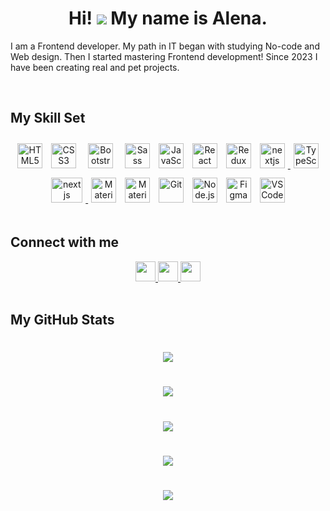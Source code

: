 # <div align="center"> Hi! ![](https://user-images.githubusercontent.com/18350557/176309783-0785949b-9127-417c-8b55-ab5a4333674e.gif) My name is Alena.

</div>

I am a Frontend developer. My path in IT began with studying No-code and Web design. Then I started mastering Frontend development! Since 2023 I have been creating real and pet projects.

<br/>

## My Skill Set

<div align="center">  
<a href="https://en.wikipedia.org/wiki/HTML5" target="_blank"><img style="margin: 5px" src="https://profilinator.rishav.dev/skills-assets/html5-original-wordmark.svg" alt="HTML5" height="40" /></a>   
<a href="https://www.w3schools.com/css/" target="_blank"><img style="margin: 5px" src="https://profilinator.rishav.dev/skills-assets/css3-original-wordmark.svg" alt="CSS3" height="40" /></a>  
<a href="https://getbootstrap.com/docs/3.4/javascript/" target="_blank"><img style="margin: 10px" src="https://profilinator.rishav.dev/skills-assets/bootstrap-plain.svg" alt="Bootstrap" height="40" /></a>   
<a href="https://sass-lang.com/" target="_blank"><img style="margin: 5px" src="https://profilinator.rishav.dev/skills-assets/sass-original.svg" alt="Sass" height="40" /></a> 
<a href="https://www.javascript.com/" target="_blank"><img style="margin: 5px" src="https://profilinator.rishav.dev/skills-assets/javascript-original.svg" alt="JavaScript" height="40" /></a> 
<a href="https://reactjs.org/" target="_blank"><img style="margin: 5px" src="https://profilinator.rishav.dev/skills-assets/react-original-wordmark.svg" alt="React" height="40" /></a> 
<a href="https://redux.js.org/" target="_blank"><img style="margin: 5px" src="https://profilinator.rishav.dev/skills-assets/redux-original.svg" alt="Redux" height="40" /></a>
<a href="https://vite.dev/" target="_blank"> <img style="margin: 5px" src="https://raw.githubusercontent.com/danielcranney/readme-generator/main/public/icons/skills/vite-colored.svg" alt="nextjs" width="40" height="40"/> </a>  
<a href="https://www.typescriptlang.org/" target="_blank"><img style="margin: 5px" src="https://profilinator.rishav.dev/skills-assets/typescript-original.svg" alt="TypeScript" height="40" /></a>  
<a href="https://nextjs.org/" target="_blank"> <img style="margin: 5px" src="https://cdn.worldvectorlogo.com/logos/nextjs-2.svg" alt="nextjs" width="50" height="40"/> </a>
<a href="https://mui.com/" target="_blank"><img style="margin: 5px" src="https://raw.githubusercontent.com/danielcranney/readme-generator/main/public/icons/skills/materialui-colored.svg" alt="Material UI" width="40" height="40" /></a>
<a href="https://mobx.js.org/README.html" target="_blank"><img style="margin: 5px" src="https://sh.gallerycdn.vsassets.io/extensions/sh/mobx-snippets/0.1.1/1573058672393/Microsoft.VisualStudio.Services.Icons.Default" alt="Material UI" width="40" height="40" /></a>
<a href="https://github.com/" target="_blank"><img style="margin: 5px" src="https://profilinator.rishav.dev/skills-assets/git-scm-icon.svg" alt="Git" height="40" /></a>  
<a href="https://nodejs.org/" target="_blank"><img style="margin: 5px" src="https://profilinator.rishav.dev/skills-assets/nodejs-original-wordmark.svg" alt="Node.js" height="40" /></a>  
<a href="https://www.figma.com/" target="_blank"><img style="margin: 5px" src="https://profilinator.rishav.dev/skills-assets/figma-icon.svg" alt="Figma" height="40" /></a>  
<a href="https://code.visualstudio.com/" target="_blank"><img style="margin: 5px" src="https://raw.githubusercontent.com/danielcranney/readme-generator/main/public/icons/skills/visualstudiocode.svg" alt="VS Code" height="40" /></a> 
</div>

<br/>

## Connect with me

<div align="center">
<a href="https://www.github.com/AlenaBukhtarevich" target="_blank" rel="noreferrer"> <picture> <source media="(prefers-color-scheme: dark)" srcset="https://raw.githubusercontent.com/danielcranney/readme-generator/main/public/icons/socials/github-dark.svg" /> <source media="(prefers-color-scheme: light)" srcset="https://raw.githubusercontent.com/danielcranney/readme-generator/main/public/icons/socials/github.svg" /> <img src="https://raw.githubusercontent.com/danielcranney/readme-generator/main/public/icons/socials/github.svg" width="32" height="32" /> </picture> </a> <a href="http://www.instagram.com/bukhtarevich.developer/" target="_blank" rel="noreferrer"> <picture> <source media="(prefers-color-scheme: dark)" srcset="https://raw.githubusercontent.com/danielcranney/readme-generator/main/public/icons/socials/instagram-dark.svg" /> <source media="(prefers-color-scheme: light)" srcset="https://raw.githubusercontent.com/danielcranney/readme-generator/main/public/icons/socials/instagram.svg" /> <img src="https://raw.githubusercontent.com/danielcranney/readme-generator/main/public/icons/socials/instagram.svg" width="32" height="32" /> </picture> </a> <a href="https://www.linkedin.com/in/alena-bukhtarevich/" target="_blank" rel="noreferrer"> <picture> <source media="(prefers-color-scheme: dark)" srcset="https://raw.githubusercontent.com/danielcranney/readme-generator/main/public/icons/socials/linkedin-dark.svg" /> <source media="(prefers-color-scheme: light)" srcset="https://raw.githubusercontent.com/danielcranney/readme-generator/main/public/icons/socials/linkedin.svg" /> <img src="https://raw.githubusercontent.com/danielcranney/readme-generator/main/public/icons/socials/linkedin.svg" width="32" height="32" /> </picture> </a> 
</div>

<br/>

## My GitHub Stats

<div align="center">

# ![](https://github-profile-summary-cards.vercel.app/api/cards/profile-details?username=AlenaBukhtarevich&theme=calm)

# ![](https://github-profile-summary-cards.vercel.app/api/cards/repos-per-language?username=AlenaBukhtarevich&theme=calm)

# ![](https://github-profile-summary-cards.vercel.app/api/cards/most-commit-language?username=AlenaBukhtarevich&theme=calm)

# ![](https://github-profile-summary-cards.vercel.app/api/cards/stats?username=AlenaBukhtarevich&theme=calm)

# ![](https://github-profile-summary-cards.vercel.app/api/cards/productive-time?username=AlenaBukhtarevich&theme=calm&utcOffset=8)

</div> 
<br/>
